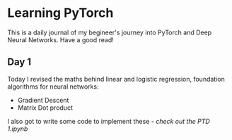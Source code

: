 # Learning PyTorch
This is a daily journal of my begineer's journey into PyTorch and Deep Neural Networks. Have a good read!
## Day 1
Today I revised the maths behind linear and logistic regression, foundation algorithms for neural networks:
* Gradient Descent
* Matrix Dot product

I also got to write some code to implement these - _check out the PTD 1.ipynb_
